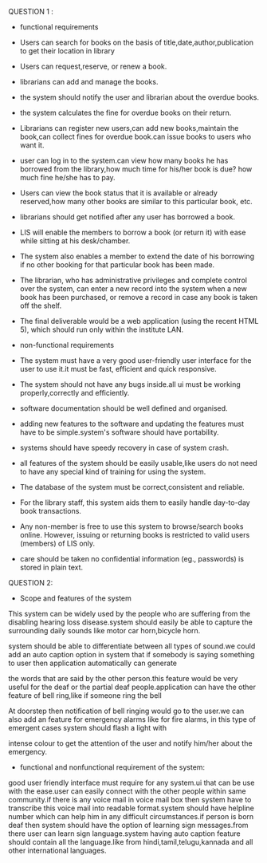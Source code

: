 ﻿QUESTION 1 :


* functional requirements


* Users can  search for books on the basis of title,date,author,publication to get their location in library
* Users can request,reserve, or renew a book.
* librarians can add and manage the books.
* the system should notify the user and librarian about the overdue books.
* the system calculates the fine for overdue books on their return.
* Librarians can register new users,can add new books,maintain the book,can collect fines for overdue book.can issue books to users who want it.
* user can log in to the system.can view how many books he has borrowed from the library,how much time for his/her book is due? how much fine he/she has to pay.
* Users can view the book status that it is available or already reserved,how many other books are similar to this particular book, etc.
* librarians should get notified after any user has borrowed a book.
* LIS will enable the members to borrow a book (or return it) with ease while sitting at his desk/chamber.
* The system also enables a member to extend the date of his borrowing if no other booking for that particular book has been made.
* The librarian, who has administrative privileges and complete control over the system, can enter a new record into the system when a new book has been purchased, or remove a record in case any book is taken off the shelf.
* The final deliverable would be a web application (using the recent HTML 5), which should run only within the institute LAN.


* non-functional requirements


* The system must have a very good user-friendly user interface for the user to use it.it must be fast, efficient and quick responsive.
* The system should not have any bugs inside.all ui must be working properly,correctly and efficiently.
* software documentation should be well defined and organised.
* adding new features to the software and updating the features must have to be simple.system's software should have portability.
* systems should have speedy recovery in case of system crash.
* all features of the system should be easily usable,like users do not need to have any special kind of training for using the system.
* The database of the system must be correct,consistent and reliable.
* For the library staff, this system aids them to easily handle day-to-day book transactions.
* Any non-member is free to use this system to browse/search books online. However, issuing or returning books is restricted to valid users (members) of LIS only.
* care should be taken no confidential information (eg., passwords) is stored in plain text.












QUESTION 2:


* Scope and features of the system


This system can be widely used by the people who are suffering from the disabling hearing loss disease.system should easily be able to capture the surrounding daily sounds like motor car horn,bicycle horn.

system should be able to differentiate between all types of sound.we could add an auto caption option in system that if somebody is saying something to user then application automatically can generate

the words that are said by the other person.this feature would be very useful for the deaf or the partial deaf people.application can have the other feature of bell ring,like if someone ring the bell

At doorstep then notification of bell ringing would go to the user.we can also add an feature for emergency alarms like for fire alarms, in this type of emergent cases system should flash a light with

intense colour to get the attention of the user and notify him/her about the emergency.


* functional and nonfunctional requirement of the system:


good user friendly interface must require for any system.ui that can be use with the ease.user can easily connect with the other people within same community.if there is any voice mail in voice mail box then system have to transcribe this voice mail into readable format.system should have helpline number which can help him in any difficult circumstances.if person is born deaf then system should have the option of learning sign messages.from there user can learn sign language.system having auto caption feature should contain all the language.like from hindi,tamil,telugu,kannada and all other international languages.

